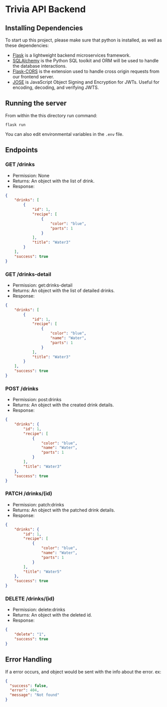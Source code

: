 # Trivia API Backend

## Installing Dependencies
To start up this project, please make sure that python is installed, as well as these dependencies:
- [Flask](http://flask.pocoo.org/) is a lightweight backend microservices framework.
- [SQLAlchemy](https://www.sqlalchemy.org/) is the Python SQL toolkit and ORM will be used to handle the database interactions.
- [Flask-CORS](https://flask-cors.readthedocs.io/en/latest/#) is the extension used to handle cross origin requests from our frontend server.
- [JOSE](https://python-jose.readthedocs.io/en/latest/) is JavaScript Object Signing and Encryption for JWTs. Useful for encoding, decoding, and verifying JWTS.

## Running the server

From within the this directory run command:
```
flask run
```
You can also edit environmental variables in the `.env` file.

## Endpoints

### GET /drinks
- Permission: None
- Returns: An object with the list of drink.
- Response:
```json
{
    "drinks": [
        {
            "id": 1,
            "recipe": [
                {
                    "color": "blue",
                    "parts": 1
                }
            ],
            "title": "Water3"
        }
    ],
    "success": true
}
```
### GET /drinks-detail
- Permission: get:drinks-detail
- Returns: An object with the list of detailed drinks.
- Response:
```json
{
    "drinks": [
        {
            "id": 1,
            "recipe": [
                {
                    "color": "blue",
                    "name": "Water",
                    "parts": 1
                }
            ],
            "title": "Water3"
        }
    ],
    "success": true
}
```
### POST /drinks
- Permission: post:drinks
- Returns: An object with the created drink details.
- Response:
```json
{
    "drinks": {
        "id": 1,
        "recipe": [
            {
                "color": "blue",
                "name": "Water",
                "parts": 1
            }
        ],
        "title": "Water3"
    },
    "success": true
}
```
### PATCH /drinks/(id)
- Permission: patch:drinks
- Returns: An object with the patched drink details.
- Response:
```json
{
    "drinks": {
        "id": 1,
        "recipe": [
            {
                "color": "blue",
                "name": "Water",
                "parts": 1
            }
        ],
        "title": "Water5"
    },
    "success": true
}
```
### DELETE /drinks/(id)
- Permission: delete:drinks
- Returns: An object with the deleted id.
- Response:
```json
{
    "delete": "1",
    "success": true
}
```
## Error Handling
If a error occurs, and object would be sent with the info about the error. ex:
```json
{
  "success": false,
  "error": 404,
  "message": "Not found"
}
```